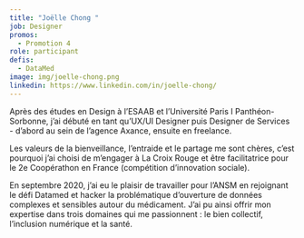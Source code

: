 ```yaml
---
title: "Joëlle Chong "
job: Designer
promos:
  - Promotion 4
role: participant
defis:
  - DataMed
image: img/joelle-chong.png
linkedin: https://www.linkedin.com/in/joelle-chong/
---
```

Après des études en Design à l’ESAAB et l’Université Paris I Panthéon-Sorbonne, j’ai débuté en tant qu’UX/UI Designer puis Designer de Services - d’abord au sein de l’agence Axance, ensuite en freelance.

Les valeurs de la bienveillance, l’entraide et le partage me sont chères, c’est pourquoi j’ai choisi de m’engager à La Croix Rouge et être facilitatrice pour le 2e Coopérathon en France (compétition d’innovation sociale).

En septembre 2020, j’ai eu le plaisir de travailler pour l’ANSM en rejoignant le défi Datamed et hacker la problématique d’ouverture de données complexes et sensibles autour du médicament. J’ai pu ainsi offrir mon expertise dans trois domaines qui me passionnent : le bien collectif, l’inclusion numérique et la santé.
